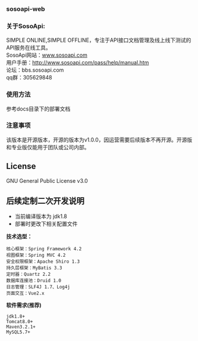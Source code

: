 ### sosoapi-web

### 关于SosoApi:  
SIMPLE ONLINE,SIMPLE OFFLINE，专注于API接口文档管理及线上线下测试的API服务在线工具。  
SosoApi网站：www.sosoapi.com  
用户手册：http://www.sosoapi.com/pass/help/manual.htm   
论坛：bbs.sosoapi.com  
qq群：305629848  

### 使用方法
参考docs目录下的部署文档

### 注意事项
该版本是开源版本，开源的版本为v1.0.0，因运营需要后续版本不再开源。开源版和专业版仅能用于团队或公司内部。

## License
GNU General Public License v3.0

## 后续定制二次开发说明
- 当前编译版本为 jdk1.8  
- 部署时更改下相关配置文件  

 **技术选型：**  
   
	核心框架：Spring Framework 4.2   
	视图框架：Spring MVC 4.2   
	安全权限框架：Apache Shiro 1.3   
	持久层框架：MyBatis 3.3   
	定时器：Quartz 2.2   
	数据库连接池：Druid 1.0   
	日志管理：SLF4J 1.7、Log4j   
	页面交互：Vue2.x   
   

 **软件需求(推荐)** 
    
	jdk1.8+ 
	Tomcat8.0+     
	Maven3.2.1+  
	MySQL5.7+     

 
